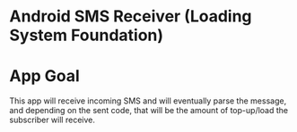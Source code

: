 # Android SMS Receiver (Loading System Foundation)

# App Goal
This app will receive incoming SMS and will eventually parse the message, and depending on the sent code, that will be the amount of top-up/load the subscriber will receive.
